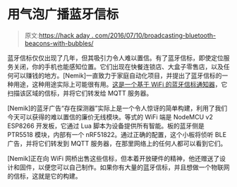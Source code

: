 # 用气泡广播蓝牙信标

> 原文:[https://hack aday . com/2016/07/10/broadcasting-bluetooth-beacons-with-bubbles/](https://hackaday.com/2016/07/10/broadcasting-bluetooth-beacons-with-bubbles/)

蓝牙信标仅仅出现了几年，但其吸引力令人难以置信。有了蓝牙信标，即使定位服务关闭，你的手机也能感知位置。它们出现在快餐连锁店、大盒子零售店，以及任何可以赚钱的地方。[Nemik]一直致力于家庭自动化项目，并提出了蓝牙信标的一种用途，这种用途实际上可能很有用。[这是一个基于 WiFi 的蓝牙信标通知器](https://www.happybubbles.tech/presence/detector)，它扫描该区域的信标，并将它们转发给 MQTT 服务器。

[Nemik]的蓝牙广告“存在探测器”实际上是一个令人惊讶的简单构建，利用了我们今天可以获得的难以置信的廉价无线模块。等式的 WiFi 端是 NodeMCU v2 ESP8266 开发板，它通过 Lua 脚本为设备提供所有智能。板的蓝牙侧是 PTR5518 模块，内部有一个 nRF51822。通过正确的配置，这个小板将侦听 BLE 广告，并将它们转发到 MQTT 服务器，在那里网络上的任何人都可以看到它们。

[Nemik]正在向 WiFi 网桥出售这些信标，但本着开放硬件的精神，他还赠送了设计和固件，以便您可以自己制作。如果你有大量的蓝牙信标，并且想做一个物联网的信标，这就是它的构建。